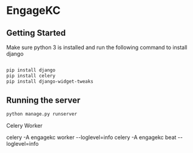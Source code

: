 # EngageKC

## Getting Started

Make sure python 3 is installed and run the following command to install django

```bash

pip install django
pip install celery
pip install django-widget-tweaks
```

## Running the server

```bash
python manage.py runserver
```

Celery Worker

celery -A engagekc worker --loglevel=info
celery -A engagekc beat --loglevel=info

